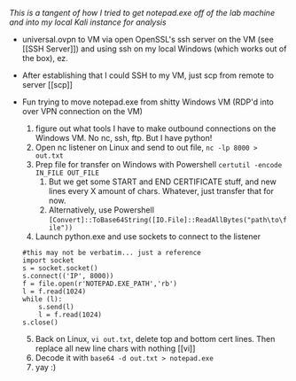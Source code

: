 *This is a tangent of how I tried to get notepad.exe off of the lab machine and into my local Kali instance for analysis*

- universal.ovpn to VM via open OpenSSL's ssh server on the VM (see [[SSH Server]]) and using ssh on my local Windows (which works out of the box), ez. 
- After establishing that I could SSH to my VM, just scp from remote to server [[scp]]

- Fun trying to move notepad.exe from shitty Windows VM (RDP'd into over VPN connection on the VM)
	1. figure out what tools I have to make outbound connections on the Windows VM. No nc, ssh, ftp. But I have python!
	2. Open nc listener on Linux and send to out file, `nc -lp 8000 > out.txt`
	3. Prep file for transfer on Windows with Powershell `certutil -encode IN_FILE OUT_FILE`
		1. But we get some START and END CERTIFICATE stuff, and new lines every X amount of chars. Whatever, just transfer that for now.
		2. Alternatively, use Powershell `[Convert]::ToBase64String([IO.File]::ReadAllBytes("path\to\file"))`
	4. Launch python.exe and use sockets to connect to the listener
	```
	#this may not be verbatim... just a reference
	import socket
	s = socket.socket()
	s.connect(('IP', 8000))
	f = file.open(r'NOTEPAD.EXE_PATH','rb')
	l = f.read(1024)
	while (l):
		s.send(l)
		l = f.read(1024)
	s.close()
	```
	5. Back on Linux, `vi out.txt`, delete top and bottom cert lines. Then replace all new line chars with nothing [[vi]]
	6. Decode it with `base64 -d out.txt > notepad.exe`
	7. yay :)